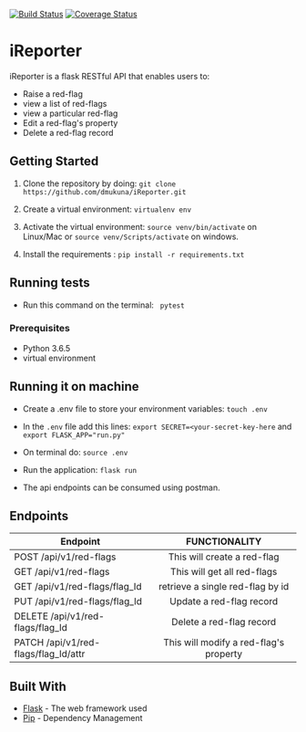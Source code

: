 [![Build Status](https://travis-ci.com/dmukuna/iReporter.svg?branch=ch-ci-travis-%23162337239)](https://travis-ci.com/dmukuna/iReporter)
[![Coverage Status](https://coveralls.io/repos/github/dmukuna/iReporter/badge.svg?branch=ch-ci-travis-%23162337239)](https://coveralls.io/github/dmukuna/iReporter?branch=ch-ci-travis-%23162337239)

# iReporter

iReporter is a flask RESTful API that enables users to:
- Raise a red-flag
- view a list of red-flags
- view a particular red-flag
- Edit a red-flag's property
- Delete a red-flag record

## Getting Started

1) Clone the repository by doing: `git clone https://github.com/dmukuna/iReporter.git`

2) Create a virtual environment: `virtualenv env`

3) Activate the virtual environment: `source venv/bin/activate` on Linux/Mac  or `source venv/Scripts/activate` on windows.

4) Install the requirements : `pip install -r requirements.txt`

## Running tests
- Run this command on the terminal:  ` pytest`

### Prerequisites

-  Python 3.6.5
-  virtual environment

## Running it on machine
- Create a .env file to store your environment variables: `touch .env`

- In the `.env` file add this lines: `export SECRET=<your-secret-key-here` and `export FLASK_APP="run.py"`
- On terminal do: `source .env`
- Run the application: `flask run`
- The api endpoints can be consumed using postman.

## Endpoints
| Endpoint                                   | FUNCTIONALITY                         |
| ----------------------------------------   |:-------------------------------------:|
| POST /api/v1/red-flags                     | This will create a red-flag           |
| GET  /api/v1/red-flags                     | This will get all red-flags           |
| GET  /api/v1/red-flags/flag_Id             | retrieve a single red-flag by id      |
| PUT  /api/v1/red-flags/flag_Id             | Update a red-flag record              |
| DELETE /api/v1/red-flags/flag_Id           | Delete a red-flag record              |
| PATCH  /api/v1/red-flags/flag_Id/attr      | This will modify a red-flag's property|

## Built With
* [Flask](http://flask.pocoo.org/) -  The web framework used
* [Pip](https://pypi.python.org/pypi/pip) -  Dependency Management
